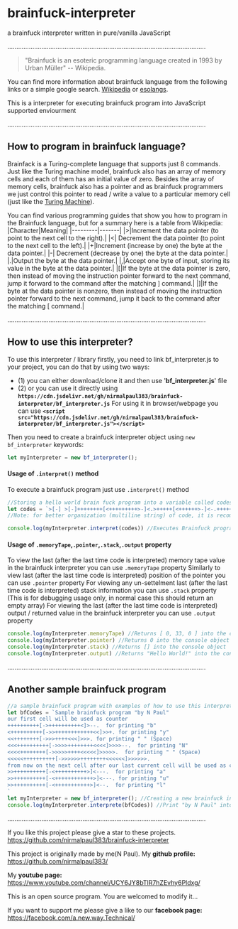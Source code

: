 # brainfuck-interpreter
a brainfuck interpreter written in pure/vanilla JavaScript

...............................................................................................................

>"Brainfuck is an esoteric programming language created in 1993 by Urban Müller" -- Wikipedia.

You can find more information about brainfuck language from the following links or a simple google search. [Wikipedia](https://en.wikipedia.org/wiki/Brainfuck) or [esolangs](https://esolangs.org/wiki/Brainfuck).

This is a interpreter for executing brainfuck program into JavaScript supported enviourment

...............................................................................................................

## How to program in brainfuck language?
Brainfack is a Turing-complete language that supports just 8 commands. Just like the Turing machine model, brainfuck also has an array of memory cells and each of them has an initial value of zero.
Besides the array of memory cells, brainfuck also has a pointer and as  brainfuck programmers we just control this pointer to read / write a value to a particular memory cell (just like the [Turing Machine](https://en.wikipedia.org/wiki/Turing_machine)).

You can find various programming guides that show you how to program in the Brainfuck language, but for a summary here is a table from Wikipedia:
|Character|Meaning|
|---------|-------|
|>|Increment the data pointer (to point to the next cell to the right).|
|<|	Decrement the data pointer (to point to the next cell to the left).|
|+|Increment (increase by one) the byte at the data pointer.|
|-|	Decrement (decrease by one) the byte at the data pointer.|
|.|Output the byte at the data pointer.|
|,|Accept one byte of input, storing its value in the byte at the data pointer.|
|[|If the byte at the data pointer is zero, then instead of moving the instruction pointer forward to the next command, jump it forward to the command after the matching ] command.|
|]|If the byte at the data pointer is nonzero, then instead of moving the instruction pointer forward to the next command, jump it back to the command after the matching [ command.|

...............................................................................................................

## How to use this interpreter?
To use this interpreter / library firstly, you need to link bf_interpreter.js to your project, you can do that by using two ways:
* (1) you can either download/clone it and then use '**bf_interpreter.js**' file
* (2) or you can use it directly using **`https://cdn.jsdelivr.net/gh/nirmalpaul383/brainfuck-interpreter/bf_interpreter.js`**
  For using it in browser/webpage you can use **``` <script src="https://cdn.jsdelivr.net/gh/nirmalpaul383/brainfuck-interpreter/bf_interpreter.js"></script> ```**

Then you need to create a brainfuck interpreter object using ` new bf_interpreter ` keywords:
```JavaScript
let myInterpreter = new bf_interpreter();
```
#### Usage of ` .interpret() ` method
To execute a brainfuck program just use ` .interpret() ` method
```JavaScript
//Storing a hello world brain fuck program into a variable called codes.
let codes = `>[-] >[-]++++++++[<+++++++++>-]<.>+++++[<++++++>-]<-.+++++++..+++.>+++++++++[<--------->-]<++.>+++++++[<++++++++>-]<-.>+++++[<+++++>-]<-.+++.------.   --------.>++++++++[<-------->-]<---.<`;
//Note: for better organization (multiline string) of code, it is recommended to use backticks (`) instead of normal single (') or double quote (")

console.log(myInterpreter.interpret(codes)) //Executes Brainfuck program and returns "Hello World!" into the javascript console
```

#### Usage of ` .memoryTape `,` .pointer `,` .stack `,` .output ` property
To view the last (after the last time code is interpreted) memory tape value in the brainfuck interpreter you can use ` .memoryTape ` property
Similarly to view last (after the last time code is interpreted) position of the pointer you can use ` .pointer ` property
For viewing any un-settelment last (after the last time code is interpreted) stack information you can use ` .stack ` property (This is for debugging usage only, in normal case this should return an empty array)
For viewing the last (after the last time code is interpreted) output / returned value in the brainfuck interpreter you can use ` .output ` property
```JavaScript
console.log(myInterpreter.memoryTape) //Returns [ 0, 33, 0 ] into the console object
console.log(myInterpreter.pointer) //Returns 0 into the console object
console.log(myInterpreter.stack) //Returns [] into the console object
console.log(myInterpreter.output) //Returns "Hello World!" into the console object
```

...............................................................................................................

## Another sample brainfuck program
```JavaScript
//a sample brainfuck program with examples of how to use this interpreter
let bfCodes = `Sample brainfuck program "by N Paul"
our first cell will be used as counter
++++++++++[->++++++++++<]>--.  for printing "b"
<++++++++++[->>++++++++++++<<]>>+. for printing "y"
<<++++++++[->>>++++<<<]>>>. for printing " " (Space)
<<<++++++++++[->>>>++++++++<<<<]>>>>--.  for printing "N"
<<<<++++++++[->>>>>++++<<<<<]>>>>>.  for printing " " (Space)
<<<<<++++++++++[->>>>>>++++++++<<<<<<]>>>>>>.
from now on the next cell after our last current cell will be used as counter
>>++++++++++[-<++++++++++>]<---.  for printing "a"
>>++++++++++[-<++++++++++++>]<---. for printing "u"
>>++++++++++[-<+++++++++++>]<--.  for printing "l"
`
let myInterpreter = new bf_interpreter(); //Creating a new brainfuck interpreter
console.log(myInterpreter.interprete(bfCodes)) //Print "by N Paul" into the console
```
...............................................................................................................

If you like this project please give a star to these projects. https://github.com/nirmalpaul383/brainfuck-interpreter

This project is originally made by me(N Paul). My **github profile:** https://github.com/nirmalpaul383/ 

My **youtube page:** https://www.youtube.com/channel/UCY6JY8bTlR7hZEvhy6Pldxg/

This is an open source program. You are welcomed to modify it...

If you want to support me please give a like to our **facebook page:** https://facebook.com/a.new.way.Technical/
